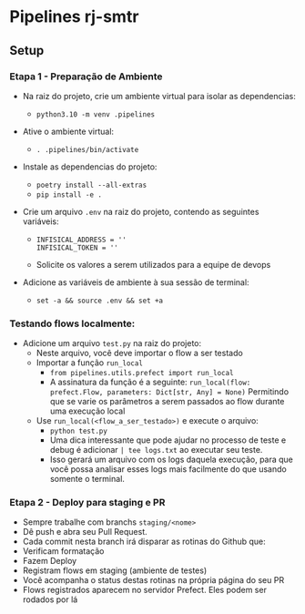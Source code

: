 # Pipelines rj-smtr


## Setup

### Etapa 1 - Preparação de Ambiente

- Na raiz do projeto, crie um ambiente virtual para isolar as dependencias:
    - `python3.10 -m venv .pipelines`

- Ative o ambiente virtual:
    - `. .pipelines/bin/activate`

- Instale as dependencias do projeto:
    - `poetry install --all-extras`
    - `pip install -e .`

- Crie um arquivo `.env` na raiz do projeto, contendo as seguintes variáveis:
    - ```
      INFISICAL_ADDRESS = ''
      INFISICAL_TOKEN = ''

    - Solicite os valores a serem utilizados para a equipe de devops

- Adicione as variáveis de ambiente à sua sessão de terminal:
    - `set -a && source .env && set +a`

### Testando flows localmente:

- Adicione um arquivo `test.py` na raiz do projeto:
    - Neste arquivo, você deve importar o flow a ser testado
    - Importar a função `run_local`
        - `from pipelines.utils.prefect import run_local`
        - A assinatura da função é a seguinte:
            `run_local(flow: prefect.Flow, parameters: Dict[str, Any] = None)`
            Permitindo que se varie os parâmetros a serem passados ao flow durante
            uma execução local
    - Use `run_local(<flow_a_ser_testado>)` e execute o arquivo:
        - `python test.py`
        - Uma dica interessante que pode ajudar no processo de teste e debug é adicionar
            `| tee logs.txt`
          ao executar seu teste.
        - Isso gerará um arquivo com os logs daquela execução, para que você possa
        analisar esses logs mais facilmente do que usando somente o terminal.

### Etapa 2 - Deploy para staging e PR

- Sempre trabalhe com branchs `staging/<nome>`
- Dê push e abra seu Pull Request.
- Cada commit nesta branch irá disparar as rotinas do Github que:
- Verificam formatação
- Fazem Deploy
- Registram flows em staging (ambiente de testes)
- Você acompanha o status destas rotinas na própria página do seu PR
- Flows registrados aparecem no servidor Prefect. Eles podem ser rodados por lá
